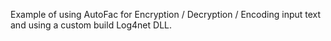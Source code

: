 Example of using AutoFac for Encryption / Decryption / Encoding input text and using a custom build Log4net DLL.
